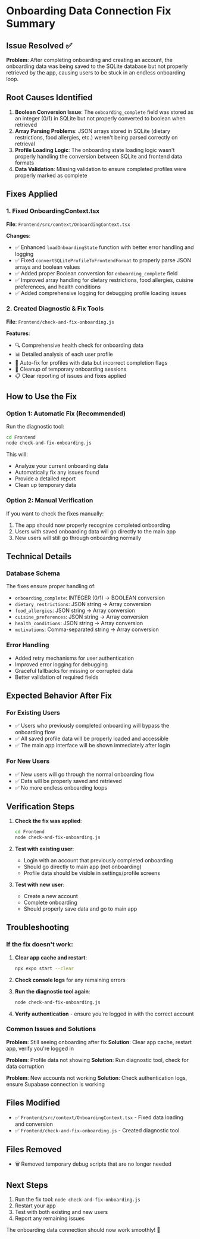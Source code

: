 # Onboarding Data Connection Fix Summary

## Issue Resolved ✅

**Problem**: After completing onboarding and creating an account, the onboarding data was being saved to the SQLite database but not properly retrieved by the app, causing users to be stuck in an endless onboarding loop.

## Root Causes Identified

1. **Boolean Conversion Issue**: The `onboarding_complete` field was stored as an integer (0/1) in SQLite but not properly converted to boolean when retrieved
2. **Array Parsing Problems**: JSON arrays stored in SQLite (dietary restrictions, food allergies, etc.) weren't being parsed correctly on retrieval
3. **Profile Loading Logic**: The onboarding state loading logic wasn't properly handling the conversion between SQLite and frontend data formats
4. **Data Validation**: Missing validation to ensure completed profiles were properly marked as complete

## Fixes Applied

### 1. Fixed OnboardingContext.tsx

**File**: `Frontend/src/context/OnboardingContext.tsx`

**Changes**:
- ✅ Enhanced `loadOnboardingState` function with better error handling and logging
- ✅ Fixed `convertSQLiteProfileToFrontendFormat` to properly parse JSON arrays and boolean values
- ✅ Added proper Boolean conversion for `onboarding_complete` field
- ✅ Improved array handling for dietary restrictions, food allergies, cuisine preferences, and health conditions
- ✅ Added comprehensive logging for debugging profile loading issues

### 2. Created Diagnostic & Fix Tools

**File**: `Frontend/check-and-fix-onboarding.js`

**Features**:
- 🔍 Comprehensive health check for onboarding data
- 📊 Detailed analysis of each user profile
- 🔧 Auto-fix for profiles with data but incorrect completion flags
- 🧹 Cleanup of temporary onboarding sessions
- 📋 Clear reporting of issues and fixes applied

## How to Use the Fix

### Option 1: Automatic Fix (Recommended)

Run the diagnostic tool:

```bash
cd Frontend
node check-and-fix-onboarding.js
```

This will:
- Analyze your current onboarding data
- Automatically fix any issues found
- Provide a detailed report
- Clean up temporary data

### Option 2: Manual Verification

If you want to check the fixes manually:

1. The app should now properly recognize completed onboarding
2. Users with saved onboarding data will go directly to the main app
3. New users will still go through onboarding normally

## Technical Details

### Database Schema
The fixes ensure proper handling of:
- `onboarding_complete`: INTEGER (0/1) → BOOLEAN conversion
- `dietary_restrictions`: JSON string → Array conversion
- `food_allergies`: JSON string → Array conversion
- `cuisine_preferences`: JSON string → Array conversion
- `health_conditions`: JSON string → Array conversion
- `motivations`: Comma-separated string → Array conversion

### Error Handling
- Added retry mechanisms for user authentication
- Improved error logging for debugging
- Graceful fallbacks for missing or corrupted data
- Better validation of required fields

## Expected Behavior After Fix

### For Existing Users
- ✅ Users who previously completed onboarding will bypass the onboarding flow
- ✅ All saved profile data will be properly loaded and accessible
- ✅ The main app interface will be shown immediately after login

### For New Users
- ✅ New users will go through the normal onboarding flow
- ✅ Data will be properly saved and retrieved
- ✅ No more endless onboarding loops

## Verification Steps

1. **Check the fix was applied**:
   ```bash
   cd Frontend
   node check-and-fix-onboarding.js
   ```

2. **Test with existing user**:
   - Login with an account that previously completed onboarding
   - Should go directly to main app (not onboarding)
   - Profile data should be visible in settings/profile screens

3. **Test with new user**:
   - Create a new account
   - Complete onboarding
   - Should properly save data and go to main app

## Troubleshooting

### If the fix doesn't work:

1. **Clear app cache and restart**:
   ```bash
   npx expo start --clear
   ```

2. **Check console logs** for any remaining errors

3. **Run the diagnostic tool again**:
   ```bash
   node check-and-fix-onboarding.js
   ```

4. **Verify authentication** - ensure you're logged in with the correct account

### Common Issues and Solutions

**Problem**: Still seeing onboarding after fix
**Solution**: Clear app cache, restart app, verify you're logged in

**Problem**: Profile data not showing
**Solution**: Run diagnostic tool, check for data corruption

**Problem**: New accounts not working
**Solution**: Check authentication logs, ensure Supabase connection is working

## Files Modified

- ✅ `Frontend/src/context/OnboardingContext.tsx` - Fixed data loading and conversion
- ✅ `Frontend/check-and-fix-onboarding.js` - Created diagnostic tool

## Files Removed

- 🗑️ Removed temporary debug scripts that are no longer needed

## Next Steps

1. Run the fix tool: `node check-and-fix-onboarding.js`
2. Restart your app
3. Test with both existing and new users
4. Report any remaining issues

The onboarding data connection should now work smoothly! 🎉 